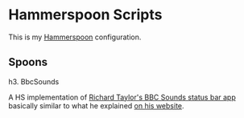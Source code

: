 Hammerspoon Scripts
===================

This is my [Hammerspoon](http://www.hammerspoon.org/) configuration.


Spoons
------

h3. BbcSounds

A HS implementation of [Richard Taylor's BBC Sounds status bar app](https://github.com/moomerman/Sounds)
basically similar to what he explained [on his website](https://www.richardtaylor.dev/articles/building-bbc-sounds-app-for-macos/).

